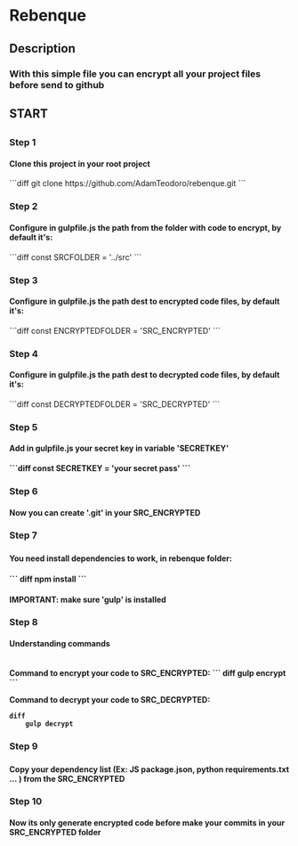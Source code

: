 

<h1>Rebenque</h1>

<h2>Description</h2>
<h3>With this simple file you can encrypt all your project files before send to github</h3>

<h2>START<h2>
<h3>Step 1</h3>
<h4>Clone this project in your root project</h4>
```diff
    git clone https://github.com/AdamTeodoro/rebenque.git
```
<h3>Step 2</h3>
<h4>Configure in gulpfile.js the path from the folder with code to encrypt, by default it's: </h4>
```diff
    const SRCFOLDER = '../src'
```
<h3>Step 3</h3>
<h4>
    Configure in gulpfile.js the path dest to encrypted code files, by default it's:  
</h4>
```diff
    const ENCRYPTEDFOLDER = 'SRC_ENCRYPTED'
```
<h3>Step 4</h3>
<h4>
    Configure in gulpfile.js the path dest to decrypted code files, by default it's:  
</h4>
```diff
    const DECRYPTEDFOLDER = 'SRC_DECRYPTED'
```
<h3>Step 5</h3>
<h4>
    Add in gulpfile.js your secret key in variable '<b>SECRETKEY<b>'
</h4>
```diff
    const SECRETKEY = 'your secret pass'
```
<h3>Step 6</h3>
<h4>Now you can create '.git' in your SRC_ENCRYPTED</h4>

<h3>Step 7<h3>
<h4>You need install dependencies to work, in rebenque folder:<h4>
```
diff
    npm install 
```
<h4><b>IMPORTANT: make sure 'gulp' is installed</b></h4>

<h3>Step 8</h3>
<h4>Understanding commands</h4>

<br />
<b>Command to encrypt your code to SRC_ENCRYPTED:</b>
```
diff
    gulp encrypt
```
<br />

<b>Command to decrypt your code to SRC_DECRYPTED:</b>
```
diff
    gulp decrypt
```
<h3>Step 9<h3>
<h4>Copy your dependency list (Ex: JS package.json, python requirements.txt ... ) from the SRC_ENCRYPTED</h4>

<h3>Step 10</h3>
<h4>Now its only generate encrypted code before make your commits in your SRC_ENCRYPTED folder</h4>

